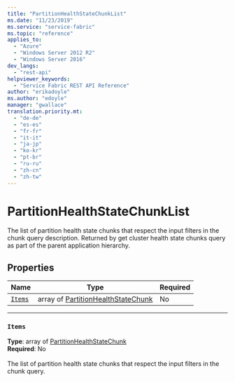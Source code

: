 ```yaml
---
title: "PartitionHealthStateChunkList"
ms.date: "11/23/2019"
ms.service: "service-fabric"
ms.topic: "reference"
applies_to: 
  - "Azure"
  - "Windows Server 2012 R2"
  - "Windows Server 2016"
dev_langs: 
  - "rest-api"
helpviewer_keywords: 
  - "Service Fabric REST API Reference"
author: "erikadoyle"
ms.author: "edoyle"
manager: "gwallace"
translation.priority.mt: 
  - "de-de"
  - "es-es"
  - "fr-fr"
  - "it-it"
  - "ja-jp"
  - "ko-kr"
  - "pt-br"
  - "ru-ru"
  - "zh-cn"
  - "zh-tw"
---
```

# PartitionHealthStateChunkList

The list of partition health state chunks that respect the input filters in the chunk query description.
Returned by get cluster health state chunks query as part of the parent application hierarchy.


## Properties
| Name | Type | Required |
| --- | --- | --- |
| [`Items`](#items) | array of [PartitionHealthStateChunk](sfclient-v70-model-partitionhealthstatechunk.md) | No |

____
### `Items`
__Type__: array of [PartitionHealthStateChunk](sfclient-v70-model-partitionhealthstatechunk.md) <br/>
__Required__: No<br/>
<br/>
The list of partition health state chunks that respect the input filters in the chunk query.

